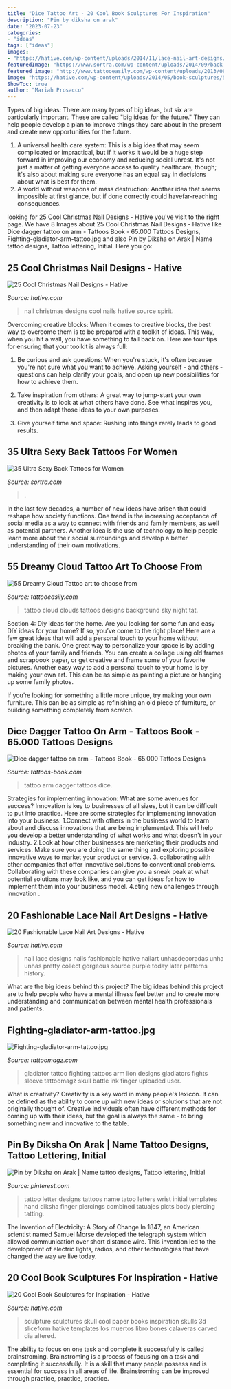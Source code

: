 ```yaml
---
title: "Dice Tattoo Art - 20 Cool Book Sculptures For Inspiration"
description: "Pin by diksha on arak"
date: "2023-07-23"
categories:
- "ideas"
tags: ["ideas"]
images:
- "https://hative.com/wp-content/uploads/2014/11/lace-nail-art-designs/4-fashionable-lace-nail-art-designs.jpg"
featuredImage: "https://www.sortra.com/wp-content/uploads/2014/09/back-tattoos-for-women29.jpg"
featured_image: "http://www.tattooeasily.com/wp-content/uploads/2013/08/cloud-tattoo-29.jpg"
image: "https://hative.com/wp-content/uploads/2014/05/book-sculptures/5-book-sculpture.jpg"
ShowToc: true
author: "Mariah Prosacco"
---
```



Types of big ideas:
There are many types of big ideas, but six are particularly important. These are called "big ideas for the future." They can help people develop a plan to improve things they care about in the present and create new opportunities for the future.
1. A universal health care system: This is a big idea that may seem complicated or impractical, but if it works it would be a huge step forward in improving our economy and reducing social unrest. It's not just a matter of getting everyone access to quality healthcare, though; it's also about making sure everyone has an equal say in decisions about what is best for them.
2. A world without weapons of mass destruction: Another idea that seems impossible at first glance, but if done correctly could havefar-reaching consequences.

	

		
looking for 25 Cool Christmas Nail Designs - Hative you've visit to the right page. We have 8 Images about 25 Cool Christmas Nail Designs - Hative like Dice dagger tattoo on arm - Tattoos Book - 65.000 Tattoos Designs, Fighting-gladiator-arm-tattoo.jpg and also Pin by Diksha on Arak | Name tattoo designs, Tattoo lettering, Initial. Here you go:
		
    
## 25 Cool Christmas Nail Designs - Hative

<img loading=lazy src="https://hative.com/wp-content/uploads/2014/11/christmas-nail-designs/5-cool-christmas-nail-designs.jpg" onerror="this.onerror=null;this.src='https://tse4.mm.bing.net/th?id=OIP.ZWaHkPEabMPKY1XPwSjsBwHaLS&amp;pid=15.1';" alt="25 Cool Christmas Nail Designs - Hative">

_Source: hative.com_

>nail christmas designs cool nails hative source spirit. 

	

Overcoming creative blocks:
When it comes to creative blocks, the best way to overcome them is to be prepared with a toolkit of ideas. This way, when you hit a wall, you have something to fall back on. Here are four tips for ensuring that your toolkit is always full:
1. Be curious and ask questions: When you're stuck, it's often because you're not sure what you want to achieve. Asking yourself - and others - questions can help clarify your goals, and open up new possibilities for how to achieve them.

2. Take inspiration from others: A great way to jump-start your own creativity is to look at what others have done. See what inspires you, and then adapt those ideas to your own purposes.

3. Give yourself time and space: Rushing into things rarely leads to good results.

    
## 35 Ultra Sexy Back Tattoos For Women

<img loading=lazy src="https://www.sortra.com/wp-content/uploads/2014/09/back-tattoos-for-women29.jpg" onerror="this.onerror=null;this.src='https://tse1.mm.bing.net/th?id=OIP.iJ9HYcjtiJKVfbS0LIUtvgAAAA&amp;pid=15.1';" alt="35 Ultra Sexy Back Tattoos for Women">

_Source: sortra.com_

>. 

	

In the last few decades, a number of new ideas have arisen that could reshape how society functions. One trend is the increasing acceptance of social media as a way to connect with friends and family members, as well as potential partners. Another idea is the use of technology to help people learn more about their social surroundings and develop a better understanding of their own motivations.

    
## 55 Dreamy Cloud Tattoo Art To Choose From

<img loading=lazy src="http://www.tattooeasily.com/wp-content/uploads/2013/08/cloud-tattoo-29.jpg" onerror="this.onerror=null;this.src='https://tse4.mm.bing.net/th?id=OIP.x8D46Q5i4p16pGODKddyrgHaJ4&amp;pid=15.1';" alt="55 Dreamy Cloud Tattoo art to choose from">

_Source: tattooeasily.com_

>tattoo cloud clouds tattoos designs background sky night tat. 

	

Section 4: Diy ideas for the home.
Are you looking for some fun and easy DIY ideas for your home? If so, you’ve come to the right place! Here are a few great ideas that will add a personal touch to your home without breaking the bank.
One great way to personalize your space is by adding photos of your family and friends. You can create a collage using old frames and scrapbook paper, or get creative and frame some of your favorite pictures. Another easy way to add a personal touch to your home is by making your own art. This can be as simple as painting a picture or hanging up some family photos.

If you’re looking for something a little more unique, try making your own furniture. This can be as simple as refinishing an old piece of furniture, or building something completely from scratch.

    
## Dice Dagger Tattoo On Arm - Tattoos Book - 65.000 Tattoos Designs

<img loading=lazy src="https://tattoos-book.com/wp-content/uploads/2016/02/dice-dagger-tattoo-on-arm.jpg" onerror="this.onerror=null;this.src='https://tse2.mm.bing.net/th?id=OIP.zfxHI9hrv-uN_-6IddVsBAHaKZ&amp;pid=15.1';" alt="Dice dagger tattoo on arm - Tattoos Book - 65.000 Tattoos Designs">

_Source: tattoos-book.com_

>tattoo arm dagger tattoos dice. 

	

Strategies for implementing innovation: What are some avenues for success?
Innovation is key to businesses of all sizes, but it can be difficult to put into practice. Here are some strategies for implementing innovation into your business:
1.Connect with others in the business world to learn about and discuss innovations that are being implemented. This will help you develop a better understanding of what works and what doesn't in your industry.
2.Look at how other businesses are marketing their products and services. Make sure you are doing the same thing and exploring possible innovative ways to market your product or service.
3. collaborating with other companies that offer innovative solutions to conventional problems. Collaborating with these companies can give you a sneak peak at what potential solutions may look like, and you can get ideas for how to implement them into your business model.
4.eting new challenges through innovation .

    
## 20 Fashionable Lace Nail Art Designs - Hative

<img loading=lazy src="https://hative.com/wp-content/uploads/2014/11/lace-nail-art-designs/4-fashionable-lace-nail-art-designs.jpg" onerror="this.onerror=null;this.src='https://tse3.mm.bing.net/th?id=OIP.3o8xGyvX-11l0Ws8MDzjkQHaLI&amp;pid=15.1';" alt="20 Fashionable Lace Nail Art Designs - Hative">

_Source: hative.com_

>nail lace designs nails fashionable hative nailart unhasdecoradas unha unhas pretty collect gorgeous source purple today later patterns history. 

	

What are the big ideas behind this project?
The big ideas behind this project are to help people who have a mental illness feel better and to create more understanding and communication between mental health professionals and patients.

    
## Fighting-gladiator-arm-tattoo.jpg

<img loading=lazy src="http://tattoomagz.com/wp-content/uploads/Fighting-gladiator-arm-tattoo.jpg" onerror="this.onerror=null;this.src='https://tse3.mm.bing.net/th?id=OIP.QoHteo02T88UYD8a7_jiEgHaJ4&amp;pid=15.1';" alt="Fighting-gladiator-arm-tattoo.jpg">

_Source: tattoomagz.com_

>gladiator tattoo fighting tattoos arm lion designs gladiators fights sleeve tattoomagz skull battle ink finger uploaded user. 

	

What is creativity?
Creativity is a key word in many people's lexicon. It can be defined as the ability to come up with new ideas or solutions that are not originally thought of. Creative individuals often have different methods for coming up with their ideas, but the goal is always the same - to bring something new and innovative to the table.

    
## Pin By Diksha On Arak | Name Tattoo Designs, Tattoo Lettering, Initial

<img loading=lazy src="https://i.pinimg.com/736x/47/44/cc/4744cc0926e12b47759e334ca85ad6a0--picts.jpg" onerror="this.onerror=null;this.src='https://tse4.mm.bing.net/th?id=OIP.EAdrFkHB-qvKaPzwlvD-CAHaJ3&amp;pid=15.1';" alt="Pin by Diksha on Arak | Name tattoo designs, Tattoo lettering, Initial">

_Source: pinterest.com_

>tattoo letter designs tattoos name tatoo letters wrist initial templates hand diksha finger piercings combined tatuajes picts body piercing tatting. 

	

The Invention of Electricity: A Story of Change
In 1847, an American scientist named Samuel Morse developed the telegraph system which allowed communication over short distance wire. This invention led to the development of electric lights, radios, and other technologies that have changed the way we live today.

    
## 20 Cool Book Sculptures For Inspiration - Hative

<img loading=lazy src="https://hative.com/wp-content/uploads/2014/05/book-sculptures/5-book-sculpture.jpg" onerror="this.onerror=null;this.src='https://tse4.mm.bing.net/th?id=OIP.KdW1DIJ2VtRMnNr49EZcsgHaLH&amp;pid=15.1';" alt="20 Cool Book Sculptures for Inspiration - Hative">

_Source: hative.com_

>sculpture sculptures skull cool paper books inspiration skulls 3d sliceform hative templates los muertos libro bones calaveras carved dia altered. 

	

The ability to focus on one task and complete it successfully is called brainstroming. Brainstroming is a process of focusing on a task and completing it successfully. It is a skill that many people possess and is essential for success in all areas of life. Brainstroming can be improved through practice, practice, practice.


